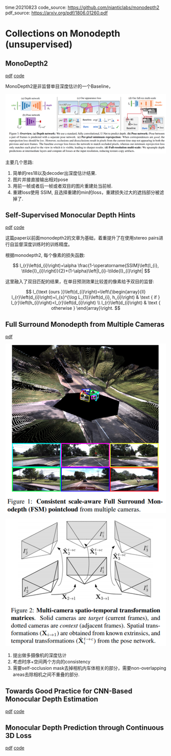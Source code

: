 time:20210823
code_source: https://github.com/nianticlabs/monodepth2
pdf_source: https://arxiv.org/pdf/1806.01260.pdf

# Collections on Monodepth (unsupervised)

## MonoDepth2

[pdf](https://arxiv.org/pdf/1806.01260.pdf) [code](https://github.com/nianticlabs/monodepth2)

MonoDepth2是非监督单目深度估计的一个Baseline， 

![image](res/monodepth2_arch.png)

主要几个思路:

1. 简单的res18以及decoder出深度估计结果.
2. 图片并接直接输出相对pose
3. 用前一帧或者后一帧或者双目的图片重建处当前帧.
4. 重建loss使用 SSIM, 且选择重建的min的loss，重建损失过大的遮挡部分被滤掉了.



## Self-Supervised Monocular Depth Hints

[pdf](https://arxiv.org/abs/1909.09051) [code](https://github.com/nianticlabs/depth-hints)

这篇paper以前面monodepth2的文章为基础，着重提升了在使用stereo pairs进行自监督深度训练时的训练精度。

根据monodepth2, 每个像素的损失函数:

$$
l_{r}\left(d_{i}\right)=\alpha \frac{1-\operatorname{SSIM}\left(I_{i}, \tilde{I}_{i}\right)}{2}+(1-\alpha)\left|I_{i}-\tilde{I}_{i}\right|
$$

这里融入了双目匹配的结果，在单目预测效果比较差的像素给予双目的监督:

$$
l_{\text {ours }}\left(d_{i}\right)=\left\{\begin{array}{ll}
l_{r}\left(d_{i}\right)+l_{s}^{\log L_{1}}\left(d_{i}, h_{i}\right) & \text { if } l_{r}\left(h_{i}\right)<l_{r}\left(d_{i}\right) \\
l_{r}\left(d_{i}\right) & \text { otherwise }
\end{array}\right.
$$


## Full Surround Monodepth from Multiple Cameras

[pdf](https://arxiv.org/pdf/2104.00152.pdf)

![image](res/fsm_example.png)

![image](res/fsm_transform.png)

1. 提出做多摄像机的深度估计
2. 考虑时序+空间两个方向的consistency
3. 需要self-occlusion mask去掉相机内车体相关的部分，需要non-overlapping areas去除相机之间不重叠的部分.

## Towards Good Practice for CNN-Based Monocular Depth Estimation

[pdf](https://openaccess.thecvf.com/content_WACV_2020/papers/Fang_Towards_Good_Practice_for_CNN-Based_Monocular_Depth_Estimation_WACV_2020_paper.pdf) [code](https://github.com/zenithfang/supervised_dispnet)




## Monocular Depth Prediction through Continuous 3D Loss

[pdf](https://arxiv.org/pdf/2003.09763.pdf) [code](https://github.com/minghanz/c3d)


